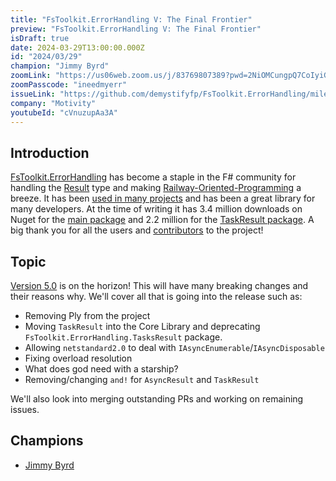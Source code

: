 ```yaml
---
title: "FsToolkit.ErrorHandling V: The Final Frontier"
preview: "FsToolkit.ErrorHandling V: The Final Frontier"
isDraft: true
date: 2024-03-29T13:00:00.000Z
id: "2024/03/29"
champion: "Jimmy Byrd"
zoomLink: "https://us06web.zoom.us/j/83769807389?pwd=2NiOMCungpQ7CoIyiGxbYXFw5NDrQ4.1"
zoomPasscode: "ineedmyerr"
issueLink: "https://github.com/demystifyfp/FsToolkit.ErrorHandling/milestone/2"
company: "Motivity"
youtubeId: "cVnuzupAa3A"
---
```


## Introduction

[FsToolkit.ErrorHandling](https://github.com/demystifyfp/FsToolkit.ErrorHandling) has become a staple in the F# community for handling the [Result](https://learn.microsoft.com/en-us/dotnet/fsharp/language-reference/results) type and making [Railway-Oriented-Programming](https://fsharpforfunandprofit.com/rop/) a breeze. It has been [used in many projects](https://github.com/demystifyfp/FsToolkit.ErrorHandling/network/dependents) and has been a great library for many developers. At the time of writing it has 3.4 million downloads on Nuget for the [main package](https://www.nuget.org/packages/FsToolkit.ErrorHandling) and 2.2 million for the [TaskResult package](https://www.nuget.org/packages/FsToolkit.ErrorHandling.TaskResult). A big thank you for all the users and [contributors](https://github.com/demystifyfp/FsToolkit.ErrorHandling/graphs/contributors) to the project!

## Topic

[Version 5.0](https://github.com/demystifyfp/FsToolkit.ErrorHandling/milestone/2) is on the horizon! This will have many breaking changes and their reasons why. We'll cover all that is going into the release such as:

- Removing Ply from the project
- Moving `TaskResult` into the Core Library and deprecating `FsToolkit.ErrorHandling.TasksResult` package.
- Allowing `netstandard2.0` to deal with `IAsyncEnumerable`/`IAsyncDisposable`
- Fixing overload resolution
- What does god need with a starship?
- Removing/changing `and!` for `AsyncResult` and `TaskResult`

We'll also look into merging outstanding PRs and working on remaining issues.

## Champions

- [Jimmy Byrd](https://github.com/TheAngryByrd)

